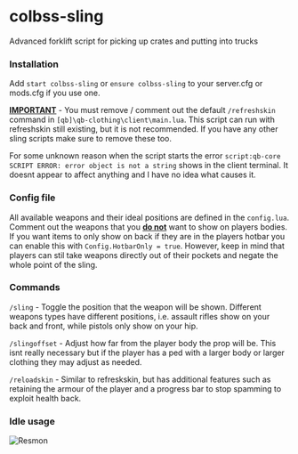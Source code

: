 # colbss-sling

Advanced forklift script for picking up crates and putting into trucks

### Installation

Add ``start colbss-sling`` or ``ensure colbss-sling`` to your server.cfg or mods.cfg if you use one.

<u>**IMPORTANT**</u> - You must remove / comment out the default `/refreshskin` command in `[qb]\qb-clothing\client\main.lua`. This script can run with refreshskin still existing, but it is not recommended. If you have any other sling scripts make sure to remove these too.

For some unknown reason when the script starts the error `script:qb-core SCRIPT ERROR: error object is not a string` shows in the client terminal. It doesnt appear to affect anything and I have no idea what causes it.

### Config file
All available weapons and their ideal positions are defined in the `config.lua`. Comment out the weapons that you <u>**do not**</u> want to show on players bodies. If you want items to only show on back if they are in the players hotbar you can enable this with `Config.HotbarOnly = true`. However, keep in mind that players can stil take weapons directly out of their pockets and negate the whole point of the sling.

### Commands
`/sling` - Toggle the position that the weapon will be shown. Different weapons types have different positions, i.e. assault rifles show on your back and front, while pistols only show on your hip.

`/slingoffset` - Adjust how far from the player body the prop will be. This isnt really necessary but if the player has a ped with a larger body or larger clothing they may adjust as needed.

`/reloadskin` - Similar to refreskskin, but has additional features such as retaining the armour of the player and a progress bar to stop spamming to exploit health back. 

### Idle usage
![Resmon](https://i.imgur.com/DtMgxED.png)

